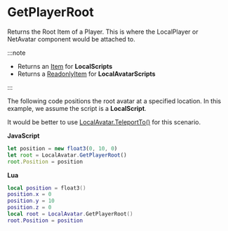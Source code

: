 # GetPlayerRoot

Returns the Root Item of a Player. This is where the LocalPlayer or NetAvatar component would be attached to.

:::note

+ Returns an [Item](./../item) for **LocalScripts**
+ Returns a [ReadonlyItem](./../readonlyitem) for **LocalAvatarScripts**

:::

The following code positions the root avatar at a specified location. In this example, we assume the script is a **LocalScript**.

It would be better to use [LocalAvatar.TeleportTo()](./teleportto) for this scenario.

**JavaScript**
```js
let position = new float3(0, 10, 0)
let root = LocalAvatar.GetPlayerRoot()
root.Position = position
```

**Lua**
```lua
local position = float3()
position.x = 0
position.y = 10
position.z = 0
local root = LocalAvatar.GetPlayerRoot()
root.Position = position
```